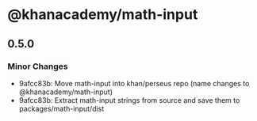 # @khanacademy/math-input

## 0.5.0

### Minor Changes

-   9afcc83b: Move math-input into khan/perseus repo (name changes to @khanacademy/math-input)
-   9afcc83b: Extract math-input strings from source and save them to packages/math-input/dist
